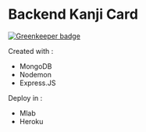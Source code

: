 # Backend Kanji Card

[![Greenkeeper badge](https://badges.greenkeeper.io/fabilqis/kanjis-backend.svg)](https://greenkeeper.io/)

Created with :
- MongoDB
- Nodemon
- Express.JS

Deploy in :
- Mlab
- Heroku